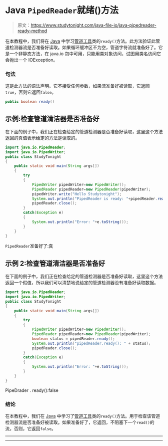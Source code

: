 # Java `PipedReader`就绪()方法

> 原文：<https://www.studytonight.com/java-file-io/java-pipedreader-ready-method>

在本教程中，我们将在 [Java](https://www.studytonight.com/java/) 中学习[管道工具](https://www.studytonight.com/java-file-io/java-pipedreader)类的`ready()`方法。此方法验证此管道检测器流是否准备好读取。如果循环缓冲区不为空，管道字符流就准备好了。它是一个非静态方法，在 java.io 包中可用，只能用类对象访问，试图用类名访问它会抛出一个 IOException。

### 句法

这是此方法的语法声明。它不接受任何参数，如果流准备好被读取，它返回`true`，否则它返回`false`。

```java
public boolean ready()
```

## 示例:检查管道清洁器是否准备好

在下面的例子中，我们正在检查给定的管道检测器是否准备好读取，这里这个方法返回的真值表示给定的方法是读取的。

```java
import java.io.PipedReader;
import java.io.PipedWriter;
public class StudyTonight 
{
	public static void main(String args[])
	{
		try
		{
			PipedWriter pipedWriter=new PipedWriter();  
			PipedReader pipedReader=new PipedReader(pipedWriter);  
			pipedWriter.write("Hello Studytonight");  
			System.out.println("PipedReader is ready: "+pipedReader.ready());
			pipedReader.close();  
		}
		catch(Exception e)
		{
			System.out.println("Error: "+e.toString());
		}
	}
}
```

`PipedReader`准备好了:真

## 示例 2:检查管道清洁器是否准备好

在下面的例子中，我们正在检查给定的管道检测器是否准备好读取，这里这个方法返回一个假值，所以我们可以清楚地说给定的管道检测器没有准备好读取数据。

```java
import java.io.PipedReader;
import java.io.PipedWriter;
public class StudyTonight 
{
	public static void main(String args[])
	{
		try
		{
			PipedWriter pipedWriter=new PipedWriter();  
			PipedReader pipedReader=new PipedReader(pipedWriter);  
			boolean status = pipedReader.ready();
			System.out.println("pipedReader.ready(): " + status);
			pipedReader.close();
		}
		catch(Exception e)
		{
			System.out.println("Error: "+e.toString());
		}
	}
}
```

PipeDrader . ready():false

### 结论

在本教程中，我们在 [Java](https://www.studytonight.com/java/) 中学习了[管道工具](https://www.studytonight.com/java-file-io/java-pipedreader)类的`ready()`方法。用于检查该管道检测器流是否准备好被读取。如果准备好了，它返回，不阻塞下一个`read()`的流，否则，它返回`false`。

* * *

* * *
